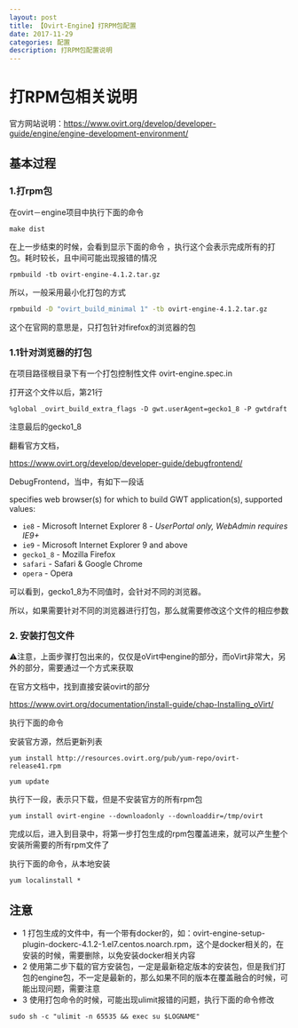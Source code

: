 ```yaml
---
layout: post
title: 【Ovirt-Engine】打RPM包配置
date: 2017-11-29
categories: 配置
description: 打RPM包配置说明
---
```



# 打RPM包相关说明

官方网站说明：https://www.ovirt.org/develop/developer-guide/engine/engine-development-environment/



## 基本过程

### 1.打rpm包

在ovirt－engine项目中执行下面的命令

```shell
make dist
```

在上一步结束的时候，会看到显示下面的命令 ，执行这个会表示完成所有的打包。耗时较长，且中间可能出现报错的情况

```shell
rpmbuild -tb ovirt-engine-4.1.2.tar.gz
```

所以，一般采用最小化打包的方式

``` sh
rpmbuild -D "ovirt_build_minimal 1" -tb ovirt-engine-4.1.2.tar.gz
```

这个在官网的意思是，只打包针对firefox的浏览器的包

### 1.1针对浏览器的打包

在项目路径根目录下有一个打包控制性文件 ovirt-engine.spec.in 

打开这个文件以后，第21行

```shell
%global _ovirt_build_extra_flags -D gwt.userAgent=gecko1_8 -P gwtdraft
```

注意最后的gecko1_8

翻看官方文档，

https://www.ovirt.org/develop/developer-guide/debugfrontend/

DebugFrontend，当中，有如下一段话



specifies web browser(s) for which to build GWT application(s), supported values:

- `ie8` - Microsoft Internet Explorer 8 - *UserPortal only, WebAdmin requires IE9+*
- `ie9` - Microsoft Internet Explorer 9 and above
- `gecko1_8` - Mozilla Firefox
- `safari` - Safari & Google Chrome
- `opera` - Opera



可以看到，gecko1_8为不同值时，会针对不同的浏览器。

所以，如果需要针对不同的浏览器进行打包，那么就需要修改这个文件的相应参数



### 2. 安装打包文件

⚠️注意，上面步骤打包出来的，仅仅是oVirt中engine的部分，而oVirt非常大，另外的部分，需要通过一个方式来获取

在官方文档中，找到直接安装ovirt的部分

https://www.ovirt.org/documentation/install-guide/chap-Installing_oVirt/

执行下面的命令

安装官方源，然后更新列表

```shell
yum install http://resources.ovirt.org/pub/yum-repo/ovirt-release41.rpm

yum update
```

执行下一段，表示只下载，但是不安装官方的所有rpm包

```shell
yum install ovirt-engine --downloadonly --downloaddir=/tmp/ovirt
```



完成以后，进入到目录中，将第一步打包生成的rpm包覆盖进来，就可以产生整个安装所需要的所有rpm文件了

执行下面的命令，从本地安装

```shell
yum localinstall *
```



## 注意

- 1  打包生成的文件中，有一个带有docker的，如：ovirt-engine-setup-plugin-dockerc-4.1.2-1.el7.centos.noarch.rpm，这个是docker相关的，在安装的时候，需要删除，以免安装docker相关内容
- 2  使用第二步下载的官方安装包，一定是最新稳定版本的安装包，但是我们打包的engine包，不一定是最新的，那么如果不同的版本在覆盖融合的时候，可能出现问题，需要注意
- 3 使用打包命令的时候，可能出现ulimit报错的问题，执行下面的命令修改


```shell
sudo sh -c "ulimit -n 65535 && exec su $LOGNAME"
```

